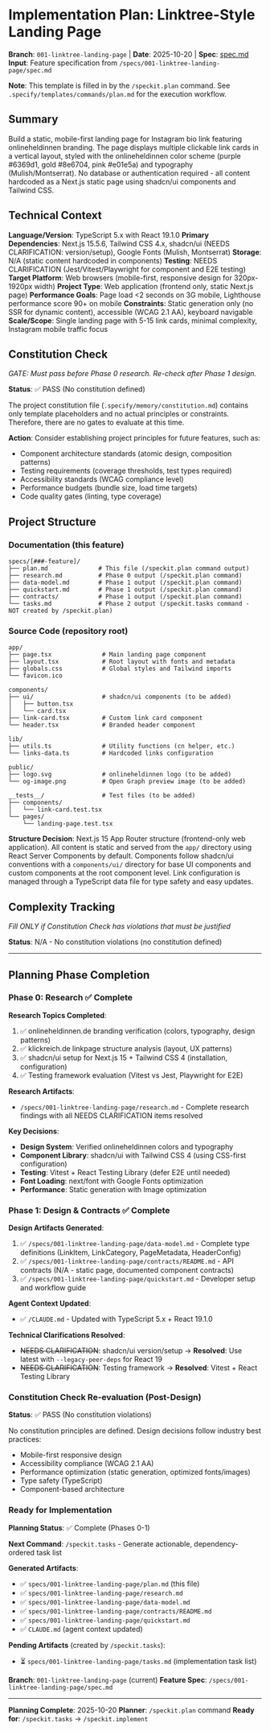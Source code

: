 # Implementation Plan: Linktree-Style Landing Page

**Branch**: `001-linktree-landing-page` | **Date**: 2025-10-20 | **Spec**: [spec.md](./spec.md)
**Input**: Feature specification from `/specs/001-linktree-landing-page/spec.md`

**Note**: This template is filled in by the `/speckit.plan` command. See `.specify/templates/commands/plan.md` for the execution workflow.

## Summary

Build a static, mobile-first landing page for Instagram bio link featuring onlineheldinnen branding. The page displays multiple clickable link cards in a vertical layout, styled with the onlineheldinnen color scheme (purple #6369d1, gold #8e6704, pink #e01e5a) and typography (Mulish/Montserrat). No database or authentication required - all content hardcoded as a Next.js static page using shadcn/ui components and Tailwind CSS.

## Technical Context

**Language/Version**: TypeScript 5.x with React 19.1.0
**Primary Dependencies**: Next.js 15.5.6, Tailwind CSS 4.x, shadcn/ui (NEEDS CLARIFICATION: version/setup), Google Fonts (Mulish, Montserrat)
**Storage**: N/A (static content hardcoded in components)
**Testing**: NEEDS CLARIFICATION (Jest/Vitest/Playwright for component and E2E testing)
**Target Platform**: Web browsers (mobile-first, responsive design for 320px-1920px width)
**Project Type**: Web application (frontend only, static Next.js page)
**Performance Goals**: Page load <2 seconds on 3G mobile, Lighthouse performance score 90+ on mobile
**Constraints**: Static generation only (no SSR for dynamic content), accessible (WCAG 2.1 AA), keyboard navigable
**Scale/Scope**: Single landing page with 5-15 link cards, minimal complexity, Instagram mobile traffic focus

## Constitution Check

*GATE: Must pass before Phase 0 research. Re-check after Phase 1 design.*

**Status**: ✅ PASS (No constitution defined)

The project constitution file (`.specify/memory/constitution.md`) contains only template placeholders and no actual principles or constraints. Therefore, there are no gates to evaluate at this time.

**Action**: Consider establishing project principles for future features, such as:
- Component architecture standards (atomic design, composition patterns)
- Testing requirements (coverage thresholds, test types required)
- Accessibility standards (WCAG compliance level)
- Performance budgets (bundle size, load time targets)
- Code quality gates (linting, type coverage)

## Project Structure

### Documentation (this feature)

```
specs/[###-feature]/
├── plan.md              # This file (/speckit.plan command output)
├── research.md          # Phase 0 output (/speckit.plan command)
├── data-model.md        # Phase 1 output (/speckit.plan command)
├── quickstart.md        # Phase 1 output (/speckit.plan command)
├── contracts/           # Phase 1 output (/speckit.plan command)
└── tasks.md             # Phase 2 output (/speckit.tasks command - NOT created by /speckit.plan)
```

### Source Code (repository root)

```
app/
├── page.tsx              # Main landing page component
├── layout.tsx            # Root layout with fonts and metadata
├── globals.css           # Global styles and Tailwind imports
└── favicon.ico

components/
├── ui/                   # shadcn/ui components (to be added)
│   ├── button.tsx
│   └── card.tsx
├── link-card.tsx         # Custom link card component
└── header.tsx            # Branded header component

lib/
├── utils.ts              # Utility functions (cn helper, etc.)
└── links-data.ts         # Hardcoded links configuration

public/
├── logo.svg              # onlineheldinnen logo (to be added)
└── og-image.png          # Open Graph preview image (to be added)

__tests__/                # Test files (to be added)
├── components/
│   └── link-card.test.tsx
└── pages/
    └── landing-page.test.tsx
```

**Structure Decision**: Next.js 15 App Router structure (frontend-only web application). All content is static and served from the `app/` directory using React Server Components by default. Components follow shadcn/ui conventions with a `components/ui/` directory for base UI components and custom components at the root component level. Link configuration is managed through a TypeScript data file for type safety and easy updates.

## Complexity Tracking

*Fill ONLY if Constitution Check has violations that must be justified*

**Status**: N/A - No constitution violations (no constitution defined)

---

## Planning Phase Completion

### Phase 0: Research ✅ Complete

**Research Topics Completed**:
1. ✅ onlineheldinnen.de branding verification (colors, typography, design patterns)
2. ✅ klickreich.de linkpage structure analysis (layout, UX patterns)
3. ✅ shadcn/ui setup for Next.js 15 + Tailwind CSS 4 (installation, configuration)
4. ✅ Testing framework evaluation (Vitest vs Jest, Playwright for E2E)

**Research Artifacts**:
- `/specs/001-linktree-landing-page/research.md` - Complete research findings with all NEEDS CLARIFICATION items resolved

**Key Decisions**:
- **Design System**: Verified onlineheldinnen colors and typography
- **Component Library**: shadcn/ui with Tailwind CSS 4 (using CSS-first configuration)
- **Testing**: Vitest + React Testing Library (defer E2E until needed)
- **Font Loading**: next/font with Google Fonts optimization
- **Performance**: Static generation with Image optimization

### Phase 1: Design & Contracts ✅ Complete

**Design Artifacts Generated**:
1. ✅ `/specs/001-linktree-landing-page/data-model.md` - Complete type definitions (LinkItem, LinkCategory, PageMetadata, HeaderConfig)
2. ✅ `/specs/001-linktree-landing-page/contracts/README.md` - API contracts (N/A - static page, documented component contracts)
3. ✅ `/specs/001-linktree-landing-page/quickstart.md` - Developer setup and workflow guide

**Agent Context Updated**:
- ✅ `/CLAUDE.md` - Updated with TypeScript 5.x + React 19.1.0

**Technical Clarifications Resolved**:
- ~~NEEDS CLARIFICATION~~: shadcn/ui version/setup → **Resolved**: Use latest with `--legacy-peer-deps` for React 19
- ~~NEEDS CLARIFICATION~~: Testing framework → **Resolved**: Vitest + React Testing Library

### Constitution Check Re-evaluation (Post-Design)

**Status**: ✅ PASS (No constitution violations)

No constitution principles are defined. Design decisions follow industry best practices:
- Mobile-first responsive design
- Accessibility compliance (WCAG 2.1 AA)
- Performance optimization (static generation, optimized fonts/images)
- Type safety (TypeScript)
- Component-based architecture

### Ready for Implementation

**Planning Status**: ✅ Complete (Phases 0-1)

**Next Command**: `/speckit.tasks` - Generate actionable, dependency-ordered task list

**Generated Artifacts**:
- ✅ `specs/001-linktree-landing-page/plan.md` (this file)
- ✅ `specs/001-linktree-landing-page/research.md`
- ✅ `specs/001-linktree-landing-page/data-model.md`
- ✅ `specs/001-linktree-landing-page/contracts/README.md`
- ✅ `specs/001-linktree-landing-page/quickstart.md`
- ✅ `CLAUDE.md` (agent context updated)

**Pending Artifacts** (created by `/speckit.tasks`):
- ⏳ `specs/001-linktree-landing-page/tasks.md` (implementation task list)

**Branch**: `001-linktree-landing-page` (current)
**Feature Spec**: `/specs/001-linktree-landing-page/spec.md`

---

**Planning Complete**: 2025-10-20
**Planner**: `/speckit.plan` command
**Ready for**: `/speckit.tasks` → `/speckit.implement`


